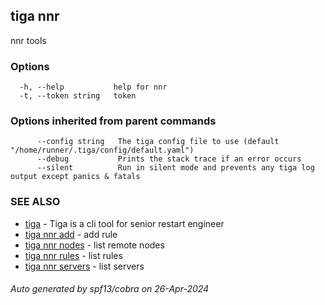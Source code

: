## tiga nnr

nnr tools

### Options

```
  -h, --help           help for nnr
  -t, --token string   token
```

### Options inherited from parent commands

```
      --config string   The tiga config file to use (default "/home/runner/.tiga/config/default.yaml")
      --debug           Prints the stack trace if an error occurs
      --silent          Run in silent mode and prevents any tiga log output except panics & fatals
```

### SEE ALSO

* [tiga](tiga.md)	 - Tiga is a cli tool for senior restart engineer
* [tiga nnr add](tiga_nnr_add.md)	 - add rule
* [tiga nnr nodes](tiga_nnr_nodes.md)	 - list remote nodes
* [tiga nnr rules](tiga_nnr_rules.md)	 - list rules
* [tiga nnr servers](tiga_nnr_servers.md)	 - list servers

###### Auto generated by spf13/cobra on 26-Apr-2024
